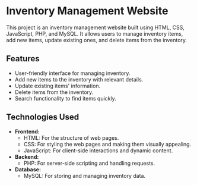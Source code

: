 # Inventory Management Website

This project is an inventory management website built using HTML, CSS, JavaScript, PHP, and MySQL. It allows users to manage inventory items, add new items, update existing ones, and delete items from the inventory.

## Features

- User-friendly interface for managing inventory.
- Add new items to the inventory with relevant details.
- Update existing items' information.
- Delete items from the inventory.
- Search functionality to find items quickly.

## Technologies Used

- **Frontend:**
  - HTML: For the structure of web pages.
  - CSS: For styling the web pages and making them visually appealing.
  - JavaScript: For client-side interactions and dynamic content.
- **Backend:**
  - PHP: For server-side scripting and handling requests.
- **Database:**
  - MySQL: For storing and managing inventory data.
